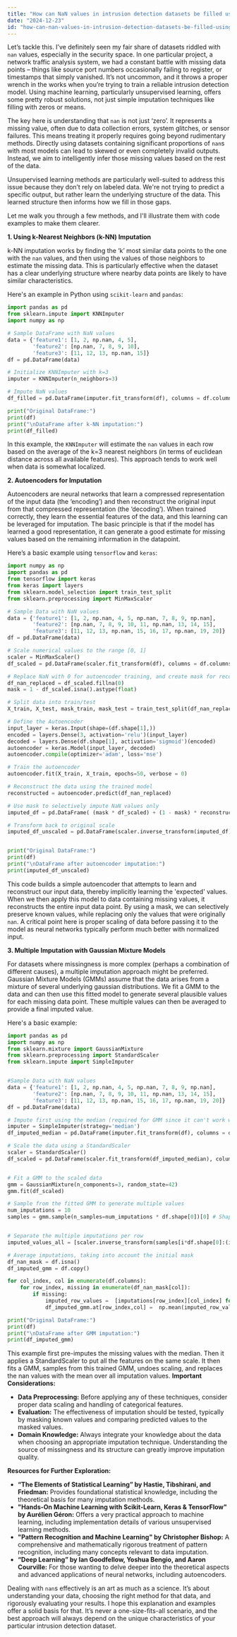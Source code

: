 ```yaml
---
title: "How can NaN values in intrusion detection datasets be filled using machine learning and unsupervised learning methods?"
date: "2024-12-23"
id: "how-can-nan-values-in-intrusion-detection-datasets-be-filled-using-machine-learning-and-unsupervised-learning-methods"
---
```


Let’s tackle this. I’ve definitely seen my fair share of datasets riddled with `nan` values, especially in the security space. In one particular project, a network traffic analysis system, we had a constant battle with missing data points – things like source port numbers occasionally failing to register, or timestamps that simply vanished. It’s not uncommon, and it throws a proper wrench in the works when you’re trying to train a reliable intrusion detection model. Using machine learning, particularly unsupervised learning, offers some pretty robust solutions, not just simple imputation techniques like filling with zeros or means.

The key here is understanding that `nan` is not just ‘zero’. It represents a missing value, often due to data collection errors, system glitches, or sensor failures. This means treating it properly requires going beyond rudimentary methods. Directly using datasets containing significant proportions of `nan`s with most models can lead to skewed or even completely invalid outputs. Instead, we aim to intelligently infer those missing values based on the rest of the data.

Unsupervised learning methods are particularly well-suited to address this issue because they don’t rely on labeled data. We're not trying to predict a specific output, but rather learn the underlying structure of the data. This learned structure then informs how we fill in those gaps.

Let me walk you through a few methods, and I'll illustrate them with code examples to make them clearer.

**1. Using k-Nearest Neighbors (k-NN) Imputation**

k-NN imputation works by finding the ‘k’ most similar data points to the one with the `nan` values, and then using the values of those neighbors to estimate the missing data. This is particularly effective when the dataset has a clear underlying structure where nearby data points are likely to have similar characteristics.

Here's an example in Python using `scikit-learn` and `pandas`:

```python
import pandas as pd
from sklearn.impute import KNNImputer
import numpy as np

# Sample DataFrame with NaN values
data = {'feature1': [1, 2, np.nan, 4, 5],
        'feature2': [np.nan, 7, 8, 9, 10],
        'feature3': [11, 12, 13, np.nan, 15]}
df = pd.DataFrame(data)

# Initialize KNNImputer with k=3
imputer = KNNImputer(n_neighbors=3)

# Impute NaN values
df_filled = pd.DataFrame(imputer.fit_transform(df), columns = df.columns)

print("Original DataFrame:")
print(df)
print("\nDataFrame after k-NN imputation:")
print(df_filled)
```

In this example, the `KNNImputer` will estimate the `nan` values in each row based on the average of the k=3 nearest neighbors (in terms of euclidean distance across all available features). This approach tends to work well when data is somewhat localized.

**2. Autoencoders for Imputation**

Autoencoders are neural networks that learn a compressed representation of the input data (the ‘encoding’) and then reconstruct the original input from that compressed representation (the ‘decoding’). When trained correctly, they learn the essential features of the data, and this learning can be leveraged for imputation. The basic principle is that if the model has learned a good representation, it can generate a good estimate for missing values based on the remaining information in the datapoint.

Here’s a basic example using `tensorflow` and `keras`:

```python
import numpy as np
import pandas as pd
from tensorflow import keras
from keras import layers
from sklearn.model_selection import train_test_split
from sklearn.preprocessing import MinMaxScaler

# Sample Data with NaN values
data = {'feature1': [1, 2, np.nan, 4, 5, np.nan, 7, 8, 9, np.nan],
        'feature2': [np.nan, 7, 8, 9, 10, 11, np.nan, 13, 14, 15],
        'feature3': [11, 12, 13, np.nan, 15, 16, 17, np.nan, 19, 20]}
df = pd.DataFrame(data)

# Scale numerical values to the range [0, 1]
scaler = MinMaxScaler()
df_scaled = pd.DataFrame(scaler.fit_transform(df), columns = df.columns)

# Replace NaN with 0 for autoencoder training, and create mask for reconstruction
df_nan_replaced = df_scaled.fillna(0)
mask = 1 - df_scaled.isna().astype(float)

# Split data into train/test
X_train, X_test, mask_train, mask_test = train_test_split(df_nan_replaced, mask, test_size = 0.2, random_state = 42)

# Define the Autoencoder
input_layer = keras.Input(shape=(df.shape[1],))
encoded = layers.Dense(3, activation='relu')(input_layer)
decoded = layers.Dense(df.shape[1], activation='sigmoid')(encoded)
autoencoder = keras.Model(input_layer, decoded)
autoencoder.compile(optimizer='adam', loss='mse')

# Train the autoencoder
autoencoder.fit(X_train, X_train, epochs=50, verbose = 0)

# Reconstruct the data using the trained model
reconstructed = autoencoder.predict(df_nan_replaced)

# Use mask to selectively impute NaN values only
imputed_df = pd.DataFrame( (mask * df_scaled) + (1 - mask) * reconstructed, columns=df.columns)

# Transform back to original scale
imputed_df_unscaled = pd.DataFrame(scaler.inverse_transform(imputed_df), columns=df.columns)


print("Original DataFrame:")
print(df)
print("\nDataFrame after autoencoder imputation:")
print(imputed_df_unscaled)

```

This code builds a simple autoencoder that attempts to learn and reconstruct our input data, thereby implicitly learning the 'expected' values. When we then apply this model to data containing missing values, it reconstructs the entire input data point. By using a mask, we can selectively preserve known values, while replacing only the values that were originally `nan`. A critical point here is proper scaling of data before passing it to the model as neural networks typically perform much better with normalized input.

**3. Multiple Imputation with Gaussian Mixture Models**

For datasets where missingness is more complex (perhaps a combination of different causes), a multiple imputation approach might be preferred. Gaussian Mixture Models (GMMs) assume that the data arises from a mixture of several underlying gaussian distributions. We fit a GMM to the data and can then use this fitted model to generate several plausible values for each missing data point. These multiple values can then be averaged to provide a final imputed value.

Here's a basic example:

```python
import pandas as pd
import numpy as np
from sklearn.mixture import GaussianMixture
from sklearn.preprocessing import StandardScaler
from sklearn.impute import SimpleImputer


#Sample Data with NaN values
data = {'feature1': [1, 2, np.nan, 4, 5, np.nan, 7, 8, 9, np.nan],
        'feature2': [np.nan, 7, 8, 9, 10, 11, np.nan, 13, 14, 15],
        'feature3': [11, 12, 13, np.nan, 15, 16, 17, np.nan, 19, 20]}
df = pd.DataFrame(data)

# Impute first using the median (required for GMM since it can't work with nans)
imputer = SimpleImputer(strategy='median')
df_imputed_median = pd.DataFrame(imputer.fit_transform(df), columns = df.columns)

# Scale the data using a StandardScaler
scaler = StandardScaler()
df_scaled = pd.DataFrame(scaler.fit_transform(df_imputed_median), columns = df_imputed_median.columns)


# Fit a GMM to the scaled data
gmm = GaussianMixture(n_components=3, random_state=42)
gmm.fit(df_scaled)

# Sample from the fitted GMM to generate multiple values
num_imputations = 10
samples = gmm.sample(n_samples=num_imputations * df.shape[0])[0] # Shape = (num_imputations * rows , num_features)


# Separate the multiple imputations per row
imputed_values_all = [scaler.inverse_transform(samples[i*df.shape[0]:(i+1)*df.shape[0]]) for i in range(num_imputations)]

# Average imputations, taking into account the initial mask
df_nan_mask = df.isna()
df_imputed_gmm = df.copy()

for col_index, col in enumerate(df.columns):
    for row_index, missing in enumerate(df_nan_mask[col]):
        if missing:
            imputed_row_values =  [imputations[row_index][col_index] for imputations in imputed_values_all]
            df_imputed_gmm.at[row_index,col] =  np.mean(imputed_row_values)

print("Original DataFrame:")
print(df)
print("\nDataFrame after GMM imputation:")
print(df_imputed_gmm)

```
This example first pre-imputes the missing values with the median. Then it applies a StandardScaler to put all the features on the same scale. It then fits a GMM, samples from this trained GMM, undoes scaling, and replaces the nan values with the mean over all imputation values.
**Important Considerations:**

*   **Data Preprocessing:** Before applying any of these techniques, consider proper data scaling and handling of categorical features.
*   **Evaluation:** The effectiveness of imputation should be tested, typically by masking known values and comparing predicted values to the masked values.
*   **Domain Knowledge:** Always integrate your knowledge about the data when choosing an appropriate imputation technique. Understanding the source of missingness and its structure can greatly improve imputation quality.

**Resources for Further Exploration:**

*   **“The Elements of Statistical Learning” by Hastie, Tibshirani, and Friedman:** Provides foundational statistical knowledge, including the theoretical basis for many imputation methods.
*   **"Hands-On Machine Learning with Scikit-Learn, Keras & TensorFlow" by Aurélien Géron:** Offers a very practical approach to machine learning, including implementation details of various unsupervised learning methods.
*   **"Pattern Recognition and Machine Learning" by Christopher Bishop:** A comprehensive and mathematically rigorous treatment of pattern recognition, including many concepts relevant to data imputation.
*   **“Deep Learning” by Ian Goodfellow, Yoshua Bengio, and Aaron Courville:** For those wanting to delve deeper into the theoretical aspects and advanced applications of neural networks, including autoencoders.

Dealing with `nan`s effectively is an art as much as a science. It’s about understanding your data, choosing the right method for that data, and rigorously evaluating your results. I hope this explanation and examples offer a solid basis for that. It’s never a one-size-fits-all scenario, and the best approach will always depend on the unique characteristics of your particular intrusion detection dataset.
